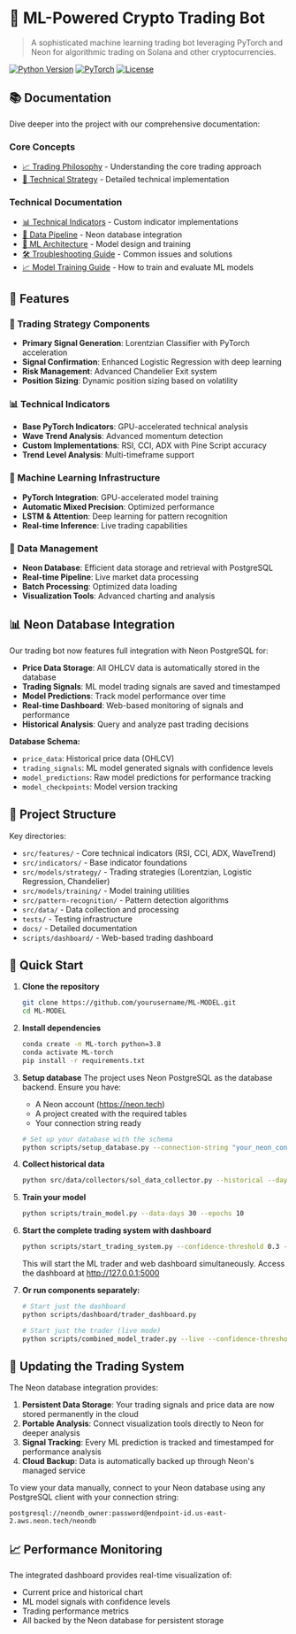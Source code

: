 # 🤖 ML-Powered Crypto Trading Bot

> A sophisticated machine learning trading bot leveraging PyTorch and Neon for algorithmic trading on Solana and other cryptocurrencies.

[![Python Version](https://img.shields.io/badge/python-3.8+-blue.svg)](https://www.python.org/downloads/)
[![PyTorch](https://img.shields.io/badge/PyTorch-2.0+-red.svg)](https://pytorch.org/)
[![License](https://img.shields.io/badge/license-MIT-green.svg)](LICENSE)

## 📚 Documentation

Dive deeper into the project with our comprehensive documentation:

### Core Concepts
- [📈 Trading Philosophy](docs/TRADING_PHILOSOPHY.md) - Understanding the core trading approach
- [🔬 Technical Strategy](docs/TECHNICAL_STRATEGY.md) - Detailed technical implementation

### Technical Documentation
- [📊 Technical Indicators](docs/INDICATORS.md) - Custom indicator implementations
- [🔄 Data Pipeline](docs/NEON_PIPELINE.md) - Neon database integration
- [🧠 ML Architecture](docs/ML_MODEL.md) - Model design and training
- [🛠️ Troubleshooting Guide](docs/TROUBLESHOOTING.md) - Common issues and solutions
- [📈 Model Training Guide](docs/MODEL_TRAINING.md) - How to train and evaluate ML models

## 🌟 Features

### 🎯 Trading Strategy Components
- **Primary Signal Generation**: Lorentzian Classifier with PyTorch acceleration
- **Signal Confirmation**: Enhanced Logistic Regression with deep learning
- **Risk Management**: Advanced Chandelier Exit system
- **Position Sizing**: Dynamic position sizing based on volatility

### 📊 Technical Indicators
- **Base PyTorch Indicators**: GPU-accelerated technical analysis
- **Wave Trend Analysis**: Advanced momentum detection
- **Custom Implementations**: RSI, CCI, ADX with Pine Script accuracy
- **Trend Level Analysis**: Multi-timeframe support

### 🧠 Machine Learning Infrastructure
- **PyTorch Integration**: GPU-accelerated model training
- **Automatic Mixed Precision**: Optimized performance
- **LSTM & Attention**: Deep learning for pattern recognition
- **Real-time Inference**: Live trading capabilities

### 💾 Data Management
- **Neon Database**: Efficient data storage and retrieval with PostgreSQL
- **Real-time Pipeline**: Live market data processing
- **Batch Processing**: Optimized data loading
- **Visualization Tools**: Advanced charting and analysis

## 📊 Neon Database Integration

Our trading bot now features full integration with Neon PostgreSQL for:

- **Price Data Storage**: All OHLCV data is automatically stored in the database
- **Trading Signals**: ML model trading signals are saved and timestamped
- **Model Predictions**: Track model performance over time
- **Real-time Dashboard**: Web-based monitoring of signals and performance
- **Historical Analysis**: Query and analyze past trading decisions

**Database Schema:**
- `price_data`: Historical price data (OHLCV)
- `trading_signals`: ML model generated signals with confidence levels
- `model_predictions`: Raw model predictions for performance tracking
- `model_checkpoints`: Model version tracking

## 📝 Project Structure

Key directories:
- `src/features/` - Core technical indicators (RSI, CCI, ADX, WaveTrend)
- `src/indicators/` - Base indicator foundations
- `src/models/strategy/` - Trading strategies (Lorentzian, Logistic Regression, Chandelier)
- `src/models/training/` - Model training utilities
- `src/pattern-recognition/` - Pattern detection algorithms
- `src/data/` - Data collection and processing
- `tests/` - Testing infrastructure
- `docs/` - Detailed documentation
- `scripts/dashboard/` - Web-based trading dashboard

## 🚀 Quick Start

1. **Clone the repository**
   ```bash
   git clone https://github.com/yourusername/ML-MODEL.git
   cd ML-MODEL
   ```

2. **Install dependencies**
   ```bash
   conda create -n ML-torch python=3.8
   conda activate ML-torch
   pip install -r requirements.txt
   ```

3. **Setup database**
   The project uses Neon PostgreSQL as the database backend. Ensure you have:
   - A Neon account (https://neon.tech)
   - A project created with the required tables
   - Your connection string ready

   ```bash
   # Set up your database with the schema
   python scripts/setup_database.py --connection-string "your_neon_connection_string"
   ```

4. **Collect historical data**
   ```bash
   python src/data/collectors/sol_data_collector.py --historical --days 60
   ```

5. **Train your model**
   ```bash
   python scripts/train_model.py --data-days 30 --epochs 10
   ```

6. **Start the complete trading system with dashboard**
   ```bash
   python scripts/start_trading_system.py --confidence-threshold 0.3 --neon-connection "your_neon_connection_string"
   ```
   This will start the ML trader and web dashboard simultaneously. Access the dashboard at http://127.0.0.1:5000

7. **Or run components separately:**
   ```bash
   # Start just the dashboard
   python scripts/dashboard/trader_dashboard.py
   
   # Start just the trader (live mode)
   python scripts/combined_model_trader.py --live --confidence-threshold 0.3
   ```

## 🔄 Updating the Trading System

The Neon database integration provides:

1. **Persistent Data Storage**: Your trading signals and price data are now stored permanently in the cloud
2. **Portable Analysis**: Connect visualization tools directly to Neon for deeper analysis
3. **Signal Tracking**: Every ML prediction is tracked and timestamped for performance analysis
4. **Cloud Backup**: Data is automatically backed up through Neon's managed service

To view your data manually, connect to your Neon database using any PostgreSQL client with your connection string:
```
postgresql://neondb_owner:password@endpoint-id.us-east-2.aws.neon.tech/neondb
```

## 📈 Performance Monitoring

The integrated dashboard provides real-time visualization of:
- Current price and historical chart
- ML model signals with confidence levels
- Trading performance metrics
- All backed by the Neon database for persistent storage